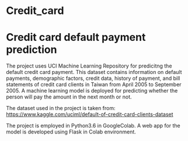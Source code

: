 # Credit_card

# Credit card default payment prediction
 The project uses  UCI Machine Learning Repository for predicitng the default credit card payment.
 This dataset contains information on default payments, demographic factors, credit data, history of payment, and bill statements of credit card clients in Taiwan from April 2005 to September 2005. A machine learning model is deployed for predicting whether the person will pay the amount in the next month or not.

The dataset used in the project is taken from:
 https://www.kaggle.com/uciml/default-of-credit-card-clients-dataset
 
 
 The project is employed in Python3.6 in GoogleColab.
 A web app for the model is developed using Flask in Colab environment.
